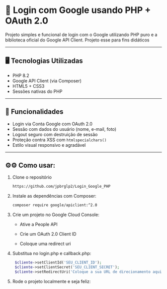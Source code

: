 # 🔐 Login com Google usando PHP + OAuth 2.0

Projeto simples e funcional de login com o Google utilizando PHP puro e a biblioteca oficial do Google API Client. Projeto esse para fins didáticos

---

## 🖥️ Tecnologias Utilizadas

- PHP 8.2
- Google API Client (via Composer)
- HTML5 + CSS3
- Sessões nativas do PHP

---

## 🚀 Funcionalidades

- Login via Conta Google com OAuth 2.0
- Sessão com dados do usuário (nome, e-mail, foto)
- Logout seguro com destruição de sessão
- Proteção contra XSS com `htmlspecialchars()`
- Estilo visual responsivo e agradável

---

## ⚙⚙ Como usar:

1. Clone o repositório
    ```bash
    https://github.com/jpbrglp2/Login_Google_PHP

2. Instale as dependências com Composer:
    ```bash
    composer require google/apiclient:^2.0

3. Crie um projeto no Google Cloud Console:

    - Ative a People API

    - Crie um OAuth 2.0 Client ID

    - Coloque uma redirect uri

4. Substitua no login.php e callback.php:
   ```php
    $cliente->setClientId('SEU_CLIENT_ID'); 
    $cliente->setClientSecret('SEU_CLIENT_SECRET');
    $cliente->setRedirectUri('Coloque a sua URL de direcionamento aqui');

5. Rode o projeto localmente e seja feliz:
